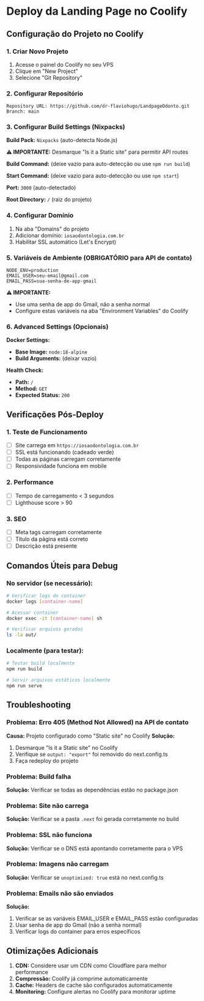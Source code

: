 # Deploy da Landing Page no Coolify

## Configuração do Projeto no Coolify

### 1. Criar Novo Projeto
1. Acesse o painel do Coolify no seu VPS
2. Clique em "New Project"
3. Selecione "Git Repository"

### 2. Configurar Repositório
```
Repository URL: https://github.com/dr-flaviohugo/LandpageOdonto.git
Branch: main
```

### 3. Configurar Build Settings (Nixpacks)

**Build Pack:** `Nixpacks` (auto-detecta Node.js)

**⚠️ IMPORTANTE:** Desmarque "Is it a Static site" para permitir API routes

**Build Command:** (deixe vazio para auto-detecção ou use `npm run build`)

**Start Command:** (deixe vazio para auto-detecção ou use `npm start`)

**Port:** `3000` (auto-detectado)

**Root Directory:** `/` (raiz do projeto)

### 4. Configurar Domínio

1. Na aba "Domains" do projeto
2. Adicionar domínio: `iosaodontologia.com.br`
3. Habilitar SSL automático (Let's Encrypt)

### 5. Variáveis de Ambiente (OBRIGATÓRIO para API de contato)

```
NODE_ENV=production
EMAIL_USER=seu-email@gmail.com
EMAIL_PASS=sua-senha-de-app-gmail
```

**⚠️ IMPORTANTE:** 
- Use uma senha de app do Gmail, não a senha normal
- Configure estas variáveis na aba "Environment Variables" do Coolify

### 6. Advanced Settings (Opcionais)

**Docker Settings:**
- **Base Image:** `node:18-alpine`
- **Build Arguments:** (deixar vazio)

**Health Check:**
- **Path:** `/`
- **Method:** `GET`
- **Expected Status:** `200`

## Verificações Pós-Deploy

### 1. Teste de Funcionamento
- [ ] Site carrega em `https://iosaodontologia.com.br`
- [ ] SSL está funcionando (cadeado verde)
- [ ] Todas as páginas carregam corretamente
- [ ] Responsividade funciona em mobile

### 2. Performance
- [ ] Tempo de carregamento < 3 segundos
- [ ] Lighthouse score > 90

### 3. SEO
- [ ] Meta tags carregam corretamente
- [ ] Título da página está correto
- [ ] Descrição está presente

## Comandos Úteis para Debug

### No servidor (se necessário):
```bash
# Verificar logs do container
docker logs [container-name]

# Acessar container
docker exec -it [container-name] sh

# Verificar arquivos gerados
ls -la out/
```

### Localmente (para testar):
```bash
# Testar build localmente
npm run build

# Servir arquivos estáticos localmente
npm run serve
```

## Troubleshooting

### Problema: Erro 405 (Method Not Allowed) na API de contato
**Causa:** Projeto configurado como "Static site" no Coolify
**Solução:** 
1. Desmarque "Is it a Static site" no Coolify
2. Verifique se `output: "export"` foi removido do next.config.ts
3. Faça redeploy do projeto

### Problema: Build falha
**Solução:** Verificar se todas as dependências estão no package.json

### Problema: Site não carrega
**Solução:** Verificar se a pasta `.next` foi gerada corretamente no build

### Problema: SSL não funciona
**Solução:** Verificar se o DNS está apontando corretamente para o VPS

### Problema: Imagens não carregam
**Solução:** Verificar se `unoptimized: true` está no next.config.ts

### Problema: Emails não são enviados
**Solução:** 
1. Verificar se as variáveis EMAIL_USER e EMAIL_PASS estão configuradas
2. Usar senha de app do Gmail (não a senha normal)
3. Verificar logs do container para erros específicos

## Otimizações Adicionais

1. **CDN:** Considere usar um CDN como Cloudflare para melhor performance
2. **Compressão:** Coolify já comprime automaticamente
3. **Cache:** Headers de cache são configurados automaticamente
4. **Monitoring:** Configure alertas no Coolify para monitorar uptime
